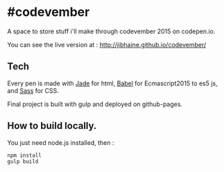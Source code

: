 # #codevember

A space to store stuff i'll make through codevember 2015 on codepen.io.

You can see the live version at : http://jibhaine.github.io/codevember/

## Tech

Every pen is made with [Jade](http://www.jade-lang.com) for html, [Babel](https://babeljs.io/) for Ecmascript2015 to es5 js,
and [Sass](http://sass-lang.com/) for CSS.

Final project is built with gulp and deployed on github-pages.

## How to build locally.

You just need node.js installed, then :

    npm install
    gulp build

